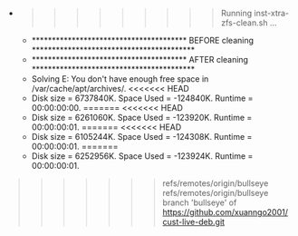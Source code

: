* >>>>>>>>> Running inst-xtra-zfs-clean.sh ...
  * ***************************************  BEFORE cleaning  *****************************************
  * ***************************************  AFTER cleaning  *****************************************
  * Solving E: You don't have enough free space in /var/cache/apt/archives/.
<<<<<<< HEAD
  * Disk size = 6737840K. Space Used = -124840K. Runtime = 00:00:00:00.
=======
<<<<<<< HEAD
  * Disk size = 6261060K. Space Used = -123920K. Runtime = 00:00:00:01.
=======
<<<<<<< HEAD
  * Disk size = 6105244K. Space Used = -124308K. Runtime = 00:00:00:01.
=======
  * Disk size = 6252956K. Space Used = -123924K. Runtime = 00:00:00:01.
>>>>>>> refs/remotes/origin/bullseye
>>>>>>> refs/remotes/origin/bullseye
>>>>>>> branch 'bullseye' of https://github.com/xuanngo2001/cust-live-deb.git
